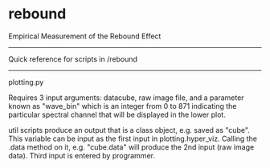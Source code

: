 # rebound
Empirical Measurement of the Rebound Effect

***********
Quick reference for scripts in /rebound
**********

plotting.py

Requires 3 input arguments: datacube, raw image file, and a parameter known as "wave_bin" which is an integer from 0 to 871 indicating the particular spectral channel that will be displayed in the lower plot.

util scripts produce an output that is a class object, e.g. saved as "cube". This variable can be input as the first input in plotting.hyper_viz. Calling the .data method on it, e.g. "cube.data" will produce the 2nd input (raw image data). Third input is entered by programmer.
